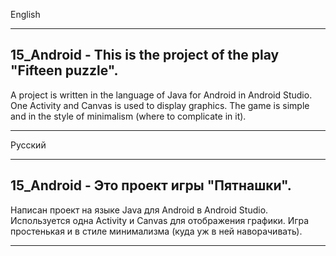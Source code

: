 English
____
## 15_Android - This is the project of the play "Fifteen puzzle". 
A project is written in the language of Java for Android in Android Studio. One Activity and Canvas is used to display graphics. 
The game is simple and in the style of minimalism (where to complicate in it).
____


Русский
____
## 15_Android - Это проект игры "Пятнашки".
Написан проект на языке Java для Android в Android Studio. Используется одна Activity и Canvas для отображения графики.
Игра простенькая и в стиле минимализма (куда уж в ней наворачивать).
____
